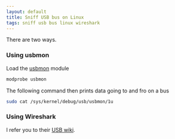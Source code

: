 ```yaml
---
layout: default
title: Sniff USB bus on Linux
tags: sniff usb bus linux wireshark
---
```


There are two ways.

### Using usbmon

Load the [usbmon](http://people.redhat.com/zaitcev/linux/OLS05_zaitcev.pdf) module

```bash
modprobe usbmon
```

The following command then prints data going to and fro on a bus

```bash
sudo cat /sys/kernel/debug/usb/usbmon/1u
```

### Using Wireshark

I refer you to their [USB wiki](http://wiki.wireshark.org/CaptureSetup/USB).
